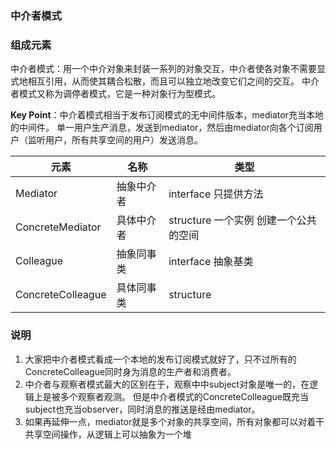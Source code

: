 ### 中介者模式

### 组成元素

中介者模式：用一个中介对象来封装一系列的对象交互，中介者使各对象不需要显式地相互引用，从而使其耦合松散，而且可以独立地改变它们之间的交互。
中介者模式又称为调停者模式，它是一种对象行为型模式。

**Key Point**：中介着模式相当于发布订阅模式的无中间件版本，mediator充当本地的中间件。
单一用户生产消息，发送到mediator，然后由mediator向各个订阅用户（监听用户，所有共享空间的用户）发送消息。

| 元素                | 名称    | 类型                        |
|-------------------|-------|---------------------------|
| Mediator          | 抽象中介者 | interface 只提供方法           |
| ConcreteMediator  | 具体中介者 | structure  一个实例 创建一个公共的空间 |
| Colleague         | 抽象同事类 | interface  抽象基类           |
| ConcreteColleague | 具体同事类 | structure                 |

### 说明

1. 大家把中介者模式看成一个本地的发布订阅模式就好了，只不过所有的ConcreteColleague同时身为消息的生产者和消费者。
2. 中介者与观察者模式最大的区别在于，观察中中subject对象是唯一的，在逻辑上是被多个观察者观测。
   但是中介者模式的ConcreteColleague既充当subject也充当observer，同时消息的推送是经由mediator。
3. 如果再延伸一点，mediator就是多个对象的共享空间，所有对象都可以对着干共享空间操作，从逻辑上可以抽象为一个堆
